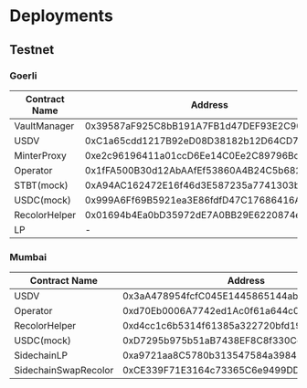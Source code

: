 # Deployments

## Testnet

### Goerli

| Contract Name | Address                                    |
| ------------- | ------------------------------------------ |
| VaultManager  | 0x39587aF925C8bB191A7FB1d47DEF93E2C90A9112 |
| USDV          | 0xC1a65cdd1217B92eD08D38182b12D64CD7E4e7AA |
| MinterProxy   | 0xe2c96196411a01ccD6Ee14C0Ee2C89796Bc44a8e |
| Operator      | 0x1fFA500B30d12AbAAfEf53860A4B24C5b6828964 |
| STBT(mock)    | 0xA94AC162472E16f46d3E587235a7741303bb9df1 |
| USDC(mock)    | 0x999A6Ff69B5921ea3E86fdfD47C17686416Ae2F8 |
| RecolorHelper | 0x01694b4Ea0bD35972dE7A0BB29E6220874e3eE88 |
| LP            | -                                          |

### Mumbai

| Contract Name        | Address                                    |
| -------------------- | ------------------------------------------ |
| USDV                 | 0x3aA478954fcfC045E1445865144ab2F5E0BA16AA |
| Operator             | 0xd70Eb0006A7742ed1Ac0f61a644c0D0eD16E4DE4 |
| RecolorHelper        | 0xd4cc1c6b5314f61385a322720bfd193410383186 |
| USDC(mock)           | 0xD7295b975b51aB7438EF8C8f330Cd70DB52C313C |
| SidechainLP          | 0xa9721aa8C5780b313547584a39847a5393450Abb |
| SidechainSwapRecolor | 0xCE339F71E3164c73365C6e9499DDFa3Aa08D05F3 |
